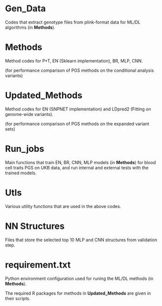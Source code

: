 
# Gen_Data
 Codes that extract genotype files from plink-format data for ML/DL algorithms (in **Methods**).

# Methods
 Method codes for P+T, EN (Sklearn implementation), BR, MLP, CNN.
 
 (for performance comparison of PGS methods on the conditional analysis variants)
 
 
 # Updated_Methods
 Method codes for EN (SNPNET implementation) and LDpred2 (Fitting on genome-wide variants).
  
 (for performance comparison of PGS methods on the expanded variant sets)

# Run_jobs
Main functions that train EN, BR, CNN, MLP models (in **Methods**) for blood cell traits PGS on UKB data, and run internal and external tests with the trained models.

# Utls
 Various utility functions that are used in the above codes.  
 
 # NN Structures
 Files that store the selected top 10 MLP and CNN structures from validation step.
 
 # requirement.txt
 Python environment configuration used for runing the ML/DL methods (in **Methods**).
 
 The required R packages for methods in **Updated_Methods** are given in their scripts.
 
